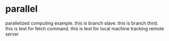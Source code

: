 # parallel
parallelized computing example.
this is branch slave.
this is branch third.
this is test for fetch command.
this is test for local machine tracking remote server

